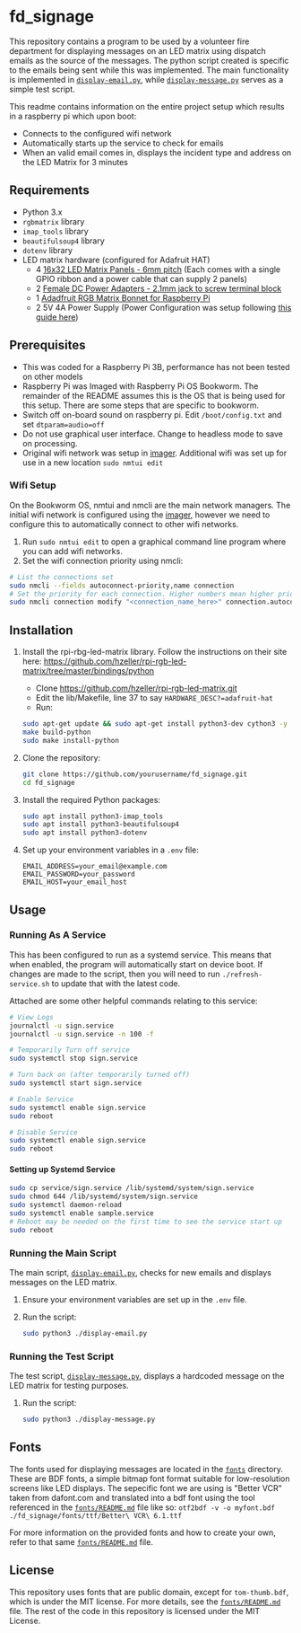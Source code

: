 # fd_signage

This repository contains a program to be used by a volunteer fire department for displaying messages on an LED matrix using dispatch emails as the source of the messages. The python script created is specific to the emails being sent while this was implemented. The main functionality is implemented in [`display-email.py`](display-email.py), while [`display-message.py`](display-message.py) serves as a simple test script.

This readme contains information on the entire project setup which results in a raspberry pi which upon boot:
- Connects to the configured wifi network
- Automatically starts up the service to check for emails
- When an valid email comes in, displays the incident type and address on the LED Matrix for 3 minutes

## Requirements

- Python 3.x
- `rgbmatrix` library
- `imap_tools` library
- `beautifulsoup4` library
- `dotenv` library
- LED matrix hardware (configured for Adafruit HAT)
    - 4 [16x32 LED Matrix Panels - 6mm pitch](https://www.adafruit.com/product/420) (Each comes with a single GPIO ribbon and a power cable that can supply 2 panels)
    - 2 [Female DC Power Adapters - 2.1mm jack to screw terminal block](https://www.adafruit.com/product/368)
    - 1 [Adadfruit RGB Matrix Bonnet for Raspberry Pi](https://www.adafruit.com/product/3211)
    - 2 5V 4A Power Supply (Power Configuration was setup following [this guide here](https://learn.adafruit.com/led-matrix-sports-scoreboard/wiring-and-assembly#power-3154589))

## Prerequisites

- This was coded for a Raspberry Pi 3B, performance has not been tested on other models
- Raspberry Pi was Imaged with Raspberry Pi OS Bookworm. The remainder of the README assumes this is the OS that is being used for this setup. There are some steps that are specific to bookworm.
- Switch off on-board sound on raspberry pi. Edit `/boot/config.txt` and set `dtparam=audio=off`
- Do not use graphical user interface. Change to headless mode to save on processing.
- Original wifi network was setup in [imager](https://www.raspberrypi.com/software/). Additional wifi was set up for use in a new location `sudo nmtui edit`

### Wifi Setup

On the Bookworm OS, nmtui and nmcli are the main network managers.
The initial wifi network is configured using the [imager](https://www.raspberrypi.com/software/), however we need to configure this to automatically connect to other wifi networks.

1. Run `sudo nmtui edit` to open a graphical command line program where you can add wifi networks.
2. Set the wifi connection priority using nmcli:

```sh
# List the connections set
sudo nmcli --fields autoconnect-priority,name connection
# Set the priority for each connection. Higher numbers mean higher priority
sudo nmcli connection modify "<connection_name_here>" connection.autoconnect-priority <priority_integer>
```

## Installation

1. Install the rpi-rbg-led-matrix library.
    Follow the instructions on their site here: https://github.com/hzeller/rpi-rgb-led-matrix/tree/master/bindings/python
    - Clone https://github.com/hzeller/rpi-rgb-led-matrix.git
    - Edit the lib/Makefile, line 37 to say `HARDWARE_DESC?=adafruit-hat`
    - Run:
  
    ```sh
    sudo apt-get update && sudo apt-get install python3-dev cython3 -y
    make build-python 
    sudo make install-python 
    ```

2. Clone the repository:

    ```sh
    git clone https://github.com/yourusername/fd_signage.git
    cd fd_signage
    ```

3. Install the required Python packages:

    ```sh
    sudo apt install python3-imap_tools
    sudo apt install python3-beautifulsoup4
    sudo apt install python3-dotenv
    ```

4. Set up your environment variables in a `.env` file:

    ```env
    EMAIL_ADDRESS=your_email@example.com
    EMAIL_PASSWORD=your_password
    EMAIL_HOST=your_email_host
    ```

## Usage

### Running As A Service

This has been configured to run as a systemd service. This means that when enabled, the program will automatically start on device boot. If changes are made to the script, then you will need to run `./refresh-service.sh` to update that with the latest code.

Attached are some other helpful commands relating to this service:

```sh
# View Logs
journalctl -u sign.service
journalctl -u sign.service -n 100 -f

# Temporarily Turn off service
sudo systemctl stop sign.service

# Turn back on (after temporarily turned off)
sudo systemctl start sign.service

# Enable Service
sudo systemctl enable sign.service
sudo reboot

# Disable Service
sudo systemctl enable sign.service
sudo reboot
```

#### Setting up Systemd Service

```sh
sudo cp service/sign.service /lib/systemd/system/sign.service
sudo chmod 644 /lib/systemd/system/sign.service
sudo systemctl daemon-reload
sudo systemctl enable sample.service
# Reboot may be needed on the first time to see the service start up
sudo reboot
```

### Running the Main Script

The main script, [`display-email.py`](display-email.py), checks for new emails and displays messages on the LED matrix.

1. Ensure your environment variables are set up in the `.env` file.
2. Run the script:

    ```sh
    sudo python3 ./display-email.py
    ```

### Running the Test Script

The test script, [`display-message.py`](display-message.py), displays a hardcoded message on the LED matrix for testing purposes.

1. Run the script:

    ```sh
    sudo python3 ./display-message.py
    ```

## Fonts

The fonts used for displaying messages are located in the [`fonts`](fonts) directory. These are BDF fonts, a simple bitmap font format suitable for low-resolution screens like LED displays. The sepecific font we are using is "Better VCR" taken from dafont.com and translated into a bdf font using the tool referenced in the [`fonts/README.md`](fonts/README.md) file like so:
`otf2bdf -v -o myfont.bdf ./fd_signage/fonts/ttf/Better\ VCR\ 6.1.ttf`

For more information on the provided fonts and how to create your own, refer to that same [`fonts/README.md`](fonts/README.md) file.

## License

This repository uses fonts that are public domain, except for `tom-thumb.bdf`, which is under the MIT license. For more details, see the [`fonts/README.md`](fonts/README.md) file. The rest of the code in this repository is licensed under the MIT License.
